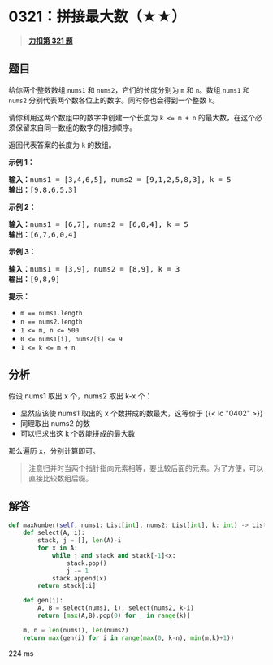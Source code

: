 # 0321：拼接最大数（★★）


> <u>**[力扣第 321 题](https://leetcode.cn/problems/create-maximum-number/)**</u>

## 题目

<p>给你两个整数数组 <code>nums1</code> 和 <code>nums2</code>，它们的长度分别为 <code>m</code> 和 <code>n</code>。数组 <code>nums1</code> 和 <code>nums2</code> 分别代表两个数各位上的数字。同时你也会得到一个整数 <code>k</code>。</p>

<p>请你利用这两个数组中的数字中创建一个长度为 <code>k &lt;= m + n</code> 的最大数，在这个必须保留来自同一数组的数字的相对顺序。</p>

<p>返回代表答案的长度为 <code>k</code> 的数组。</p>



<p><strong class="example">示例 1：</strong></p>

<pre>
<strong>输入：</strong>nums1 = [3,4,6,5], nums2 = [9,1,2,5,8,3], k = 5
<strong>输出：</strong>[9,8,6,5,3]
</pre>

<p><strong class="example">示例 2：</strong></p>

<pre>
<strong>输入：</strong>nums1 = [6,7], nums2 = [6,0,4], k = 5
<strong>输出：</strong>[6,7,6,0,4]
</pre>

<p><strong class="example">示例 3：</strong></p>

<pre>
<strong>输入：</strong>nums1 = [3,9], nums2 = [8,9], k = 3
<strong>输出：</strong>[9,8,9]
</pre>



<p><strong>提示：</strong></p>

<ul>
<li><code>m == nums1.length</code></li>
<li><code>n == nums2.length</code></li>
<li><code>1 &lt;= m, n &lt;= 500</code></li>
<li><code>0 &lt;= nums1[i], nums2[i] &lt;= 9</code></li>
<li><code>1 &lt;= k &lt;= m + n</code></li>
</ul>


## 分析

假设 nums1 取出 x 个，nums2 取出 k-x 个：
- 显然应该使 nums1 取出的 x 个数拼成的数最大，这等价于 {{< lc "0402" >}} 
- 同理取出 nums2 的数
- 可以归求出这 k 个数能拼成的最大数

那么遍历 x，分别计算即可。

> 注意归并时当两个指针指向元素相等，要比较后面的元素。为了方便，可以直接比较数组后缀。

	
## 解答

```python
def maxNumber(self, nums1: List[int], nums2: List[int], k: int) -> List[int]:
    def select(A, i):
        stack, j = [], len(A)-i
        for x in A:
            while j and stack and stack[-1]<x:
                stack.pop()
                j -= 1
            stack.append(x)
        return stack[:i]

    def gen(i):
        A, B = select(nums1, i), select(nums2, k-i)
        return [max(A,B).pop(0) for _ in range(k)]

    m, n = len(nums1), len(nums2)
    return max(gen(i) for i in range(max(0, k-n), min(m,k)+1))
```
224 ms
